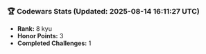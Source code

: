### 🏆 Codewars Stats (Updated: 2025-08-14 16:11:27 UTC)

- **Rank:** 8 kyu
- **Honor Points:** 3
- **Completed Challenges:** 1
